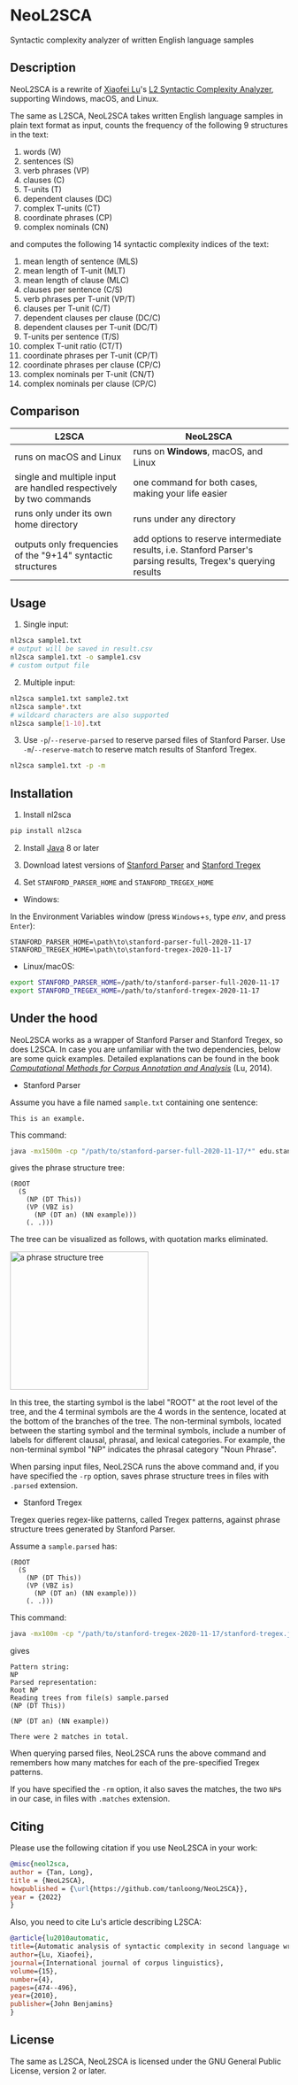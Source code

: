 NeoL2SCA
==========

Syntactic complexity analyzer of written English language samples

## Description

NeoL2SCA is a rewrite of
[Xiaofei Lu](http://personal.psu.edu/xxl13/index.html)'s 
[L2 Syntactic Complexity Analyzer](http://personal.psu.edu/xxl13/downloads/l2sca.html),
supporting Windows, macOS, and Linux.

The same as L2SCA,
NeoL2SCA takes written English language
samples in plain text format as input,
counts the frequency of the following 9
structures in the text:

1. words (W)
2. sentences (S)
3. verb phrases (VP)
4. clauses (C)
5. T-units (T)
6. dependent clauses (DC)
7. complex T-units (CT)
8. coordinate phrases (CP)
9. complex nominals (CN)

and computes the following
14 syntactic complexity indices of the text:

1. mean length of sentence (MLS)
2. mean length of T-unit (MLT)
3. mean length of clause (MLC)
4. clauses per sentence (C/S)
5. verb phrases per T-unit (VP/T)
6. clauses per T-unit (C/T)
7. dependent clauses per clause (DC/C)
8. dependent clauses per T-unit (DC/T)
9. T-units per sentence (T/S)
10. complex T-unit ratio (CT/T)
11. coordinate phrases per T-unit (CP/T)
12. coordinate phrases per clause (CP/C)
13. complex nominals per T-unit (CN/T)
14. complex nominals per clause (CP/C)

## Comparison

| L2SCA | NeoL2SCA |
|-|-|
| runs on macOS and Linux | runs on **Windows**, macOS, and Linux |
| single and multiple input are handled respectively by two commands | one command for both cases, making your life easier |
| runs only under its own home directory | runs under any directory |
| outputs only frequencies of the "9+14" syntactic structures | add options to reserve intermediate results, i.e. Stanford Parser's parsing results, Tregex's querying results |

## Usage

1. Single input:
```sh
nl2sca sample1.txt 
# output will be saved in result.csv
nl2sca sample1.txt -o sample1.csv 
# custom output file
```

2. Multiple input:
```sh
nl2sca sample1.txt sample2.txt
nl2sca sample*.txt 
# wildcard characters are also supported
nl2sca sample[1-10].txt
```

3. Use `-p`/`--reserve-parsed` 
to reserve parsed files of Stanford Parser.
Use `-m`/`--reserve-match`
to reserve match results of Stanford Tregex.

```sh
nl2sca sample1.txt -p -m
```

## Installation

1. Install nl2sca
```sh
pip install nl2sca
```

2. Install [Java](https://www.java.com/en/download) 8 or later

3. Download latest versions of
[Stanford Parser](https://nlp.stanford.edu/software/lex-parser.shtml#Download) and 
[Stanford Tregex](https://nlp.stanford.edu/software/tregex.html#Download)

4. Set `STANFORD_PARSER_HOME` and `STANFORD_TREGEX_HOME`

+ Windows:

In the Environment Variables window (press `Windows`+`s`, type *env*, and press `Enter`):

```
STANFORD_PARSER_HOME=\path\to\stanford-parser-full-2020-11-17
STANFORD_TREGEX_HOME=\path\to\stanford-tregex-2020-11-17
```

+ Linux/macOS:

```sh
export STANFORD_PARSER_HOME=/path/to/stanford-parser-full-2020-11-17
export STANFORD_TREGEX_HOME=/path/to/stanford-tregex-2020-11-17
```

## Under the hood

NeoL2SCA works as a wrapper of
Stanford Parser and
Stanford Tregex,
so does L2SCA.
In case you are unfamiliar with the two dependencies,
below are some quick examples.
Detailed explanations can be found in the book
[*Computational Methods for Corpus Annotation and Analysis*](https://sci-hub.wf/10.1007/978-94-017-8645-4) (Lu, 2014).

+ Stanford Parser

Assume you have a file named `sample.txt` containing one sentence:

```
This is an example.
```

This command:

```sh
java -mx1500m -cp "/path/to/stanford-parser-full-2020-11-17/*" edu.stanford.nlp.parser.lexparser.LexicalizedParser -outputFormat penn edu/stanford/nlp/models/lexparser/englishPCFG.ser.gz /path/to/sample.txt
```

gives the phrase structure tree:

```
(ROOT
  (S
    (NP (DT This))
    (VP (VBZ is)
      (NP (DT an) (NN example)))
    (. .)))
```

The tree can be visualized as follows, with quotation marks eliminated.

<img src="https://github.com/tanloong/NeoL2SCA/blob/master/img/a-phrase-structure-tree.png?raw=true" alt="a phrase structure tree" width="250">

In this tree,
the starting symbol is 
the label "ROOT" at
the root level of the tree,
and the 4 terminal symbols are
the 4 words in the sentence,
located at the bottom of
the branches of the tree.
The non-terminal symbols,
located between the starting symbol and
the terminal symbols,
include a number of labels for different
clausal, phrasal, and lexical categories.
For example,
the non-terminal symbol "NP" indicates 
the phrasal category "Noun Phrase".

When parsing input files,
NeoL2SCA runs the above command and,
if you have specified the `-rp` option,
saves phrase structure trees
in files with `.parsed` extension.

+ Stanford Tregex

Tregex queries regex-like patterns,
called Tregex patterns,
against phrase structure trees
generated by Stanford Parser.

Assume a `sample.parsed` has:

```
(ROOT
  (S
    (NP (DT This))
    (VP (VBZ is)
      (NP (DT an) (NN example)))
    (. .)))
```

This command:
```sh
java -mx100m -cp "/path/to/stanford-tregex-2020-11-17/stanford-tregex.jar" edu.stanford.nlp.trees.tregex.TregexPattern "NP" sample.parsed -o
```

gives

```
Pattern string:
NP
Parsed representation:
Root NP
Reading trees from file(s) sample.parsed
(NP (DT This))

(NP (DT an) (NN example))

There were 2 matches in total.
```

When querying parsed files,
NeoL2SCA runs the above command and remembers how many matches 
for each of the pre-specified Tregex patterns.

If you have specified the `-rm` option,
it also saves the matches,
the two `NP`s in our case,
in files with `.matches` extension.

## Citing

Please use the following citation if you use NeoL2SCA in your work:
```BibTeX
@misc{neol2sca,
author = {Tan, Long},
title = {NeoL2SCA},
howpublished = {\url{https://github.com/tanloong/NeoL2SCA}},
year = {2022}
}
```

Also, you need to cite Lu's article describing L2SCA:

```BibTeX
@article{lu2010automatic,
title={Automatic analysis of syntactic complexity in second language writing},
author={Lu, Xiaofei},
journal={International journal of corpus linguistics},
volume={15},
number={4},
pages={474--496},
year={2010},
publisher={John Benjamins}
}
```

## License
The same as L2SCA, NeoL2SCA is licensed under the GNU General Public License, version 2 or later.
